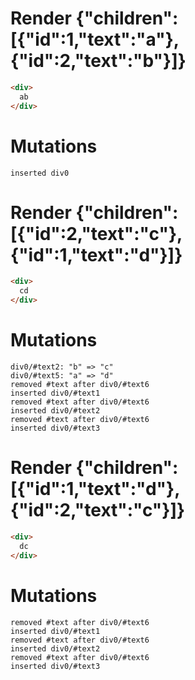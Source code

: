 # Render {"children":[{"id":1,"text":"a"},{"id":2,"text":"b"}]}
```html
<div>
  ab
</div>
```

# Mutations
```
inserted div0
```


# Render {"children":[{"id":2,"text":"c"},{"id":1,"text":"d"}]}
```html
<div>
  cd
</div>
```

# Mutations
```
div0/#text2: "b" => "c"
div0/#text5: "a" => "d"
removed #text after div0/#text6
inserted div0/#text1
removed #text after div0/#text6
inserted div0/#text2
removed #text after div0/#text6
inserted div0/#text3
```


# Render {"children":[{"id":1,"text":"d"},{"id":2,"text":"c"}]}
```html
<div>
  dc
</div>
```

# Mutations
```
removed #text after div0/#text6
inserted div0/#text1
removed #text after div0/#text6
inserted div0/#text2
removed #text after div0/#text6
inserted div0/#text3
```